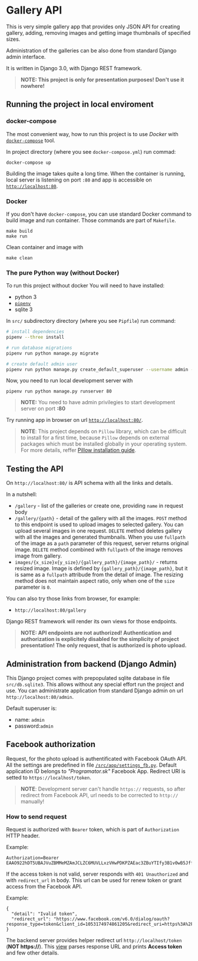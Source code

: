 # Gallery API

This is very simple gallery app that provides only JSON API for creating gallery, adding, removing images and getting image thumbnails of specified sizes.

Administration of the galleries can be also done from standard Django admin interface.

It is written in Django 3.0, with Django REST framework.

> **NOTE: This project is only for presentation purposes! Don't use it nowhere!**

## Running the project in local enviroment

### docker-compose

The most convenient way, how to run this project is to use *Docker* with [`docker-compose`](https://docs.docker.com/compose/install/) tool.

In project directory (where you see `docker-compose.yml`) run commad:
```shell
docker-compose up
```
Building the image takes quite a long time. When the container is running, local server is listening on port `:80` and app is accessible on [`http://localhost:80`](http://localhost:80).

### Docker
If you don't have `docker-compose`, you can use standard Docker command to build image and run container. Those commands are part of `Makefile`.

```shell
make build
make run
```

Clean container and image with
```shell
make clean
```

### The pure Python way (without Docker)
To run this project without docker You will need to have installed:

- python 3
- [`pipenv`](https://github.com/pypa/pipenv)
- sqlite 3

In `src/` subdirectory directory (where you see `Pipfile`) run command:

```bash
# install dependencies
pipenv --three install

# run database migrations
pipenv run python manage.py migrate

# create default admin user
pipenv run python manage.py create_default_superuser --username admin --password admin
```


Now, you need to run local development server with

```
pipenv run python manage.py runserver 80
```

> **NOTE:** You need to have admin privilegies to start development server on port **:80**

Try running app in browser on url [`http://localhost:80/`](http://localhost:80/).

> **NOTE**: This project depends on `Pillow` library, which can be difficult to install for a first time, because `Pillow` depends on external packages which must be installed globally in your operating system. For more details, reffer [Pillow installation guide](https://pillow.readthedocs.io/en/stable/installation.html).

## Testing the API
On `http://localhost:80/` is API schema with all the links and details. 

In a nutshell:

- `/gallery` - list of the galleries or create one, providing `name` in request body
- `/gallery/{path}` - detail of the gallery with all the images. `POST` method to this endpoint is used to upload images to selected gallery. You can upload several images in one request. `DELETE` method deletes gallery with all the images and generated thumbnails. When you use `fullpath` of the image as a `path` parameter of this request, server returns original image. `DELETE` method combined with `fullpath` of the image removes image from gallery.
- `images/{x_size}x{y_size}/{gallery_path}/{image_path}/` - returns resized image. Image is defined by `{gallery_path}/{image_path}`, but it is same as a `fullpath` attribude from the detail of image. The resizing method does not maintain aspect ratio, only when one of the `size` parameter is `0`.

You can also try those links from browser, for example:

- `http://localhost:80/gallery`

Django REST framework will render its own views for those endpoints.

> **NOTE: API endpoints are not authorized! Authentication and authorization is explicitely disabled for the simplicity of project presentation! The only request, that is authorized is photo upload.**

## Administration from backend (Django Admin)
This Django project comes with prepopulated sqlite database in file `src/db.sqlite3`. This allows without any special effort run the project and use. You can administrate application from standard Django admin on url `http://localhost:80/admin`. 

Default superuser is:

- name: `admin`
- password:`admin`

## Facebook authorization
Request, for the photo upload is authentificated with Facebook OAuth API. All the settings are predefined in file [`/src/app/settings_fb.py`](/src/app/settings_fb.py). Default application ID belongs to *"Programator.sk"* Facebook App. Redirect URI is setted to `https://localhost/token`.

> **NOTE**: Development server can't handle `https://` requests, so after redirect from Facebook API, url needs to be corrected to `http://` manually!

### How to send request
Request is authorized with `Bearer` token, which is part of `Authorization` HTTP header.

Example:
```
Authorization=Bearer EAAO922hDT5UBAJVuZBMMeMZAmJCLZC6MUVLLxzVHwPDKPZAEac3ZBuYTIfy3B1v0wB5Jffhe1DNlaws5enNkWwjK3KmFxHA7I2zRa7ScNuzX1W9QbROyicwNzvGIdonMwchg7CJAtt3IPQqq0NosqK8aXnZAguQKliUGlO6vZCNDiyDpCSb8ym6sNrATqTqXlwZD
```

If the access token is not valid, server responds with `401 Unauthorized` and with `redirect_url` in body.  This url can be used for renew token or grant access from the Facebook API. 

Example:
```
{
  "detail": "Ivalid token",
  "redirect_url": "https://www.facebook.com/v6.0/dialog/oauth?response_type=token&client_id=1053174974861205&redirect_uri=https%3A%2F%2Flocalhost%2Ftoken&state=jnSfZdMYQjeyzEnXyXxISsVgS1Xe6T"
}
```

The backend server provides helper redirect url `http://localhost/token` (**NOT https://**). This [view](src/app/gallery/templates/gallery/facebook_redirect.html) parses response URL and prints **Access token** and few other details.
